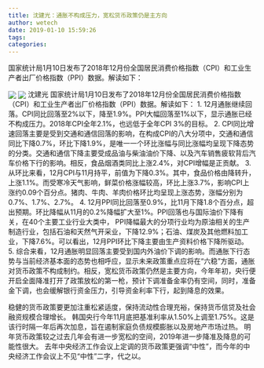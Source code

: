 ```yaml
---
title: 沈建光：通胀不构成压力，宽松货币政策仍是主方向
author: wetech
date: 2019-01-10 15:59:26
tags: 
categories: 
---
```

国家统计局1月10日发布了2018年12月份全国居民消费价格指数（CPI）和工业生产者出厂价格指数（PPI）数据。解读如下：
<!-- more -->
<img align="center" border="0" src="https://imgcdn.yicai.com/uppics/images/2019/01/4dca9b6b3e7e6dfbb9ea244093aee928.jpg" />
<img align="center" border="0" src="https://imgcdn.yicai.com/uppics/images/2019/01/51c46febe93c85770b7a16f1f70cbdfe.jpg" />
沈建光
国家统计局1月10日发布了2018年12月份全国居民消费价格指数（CPI）和工业生产者出厂价格指数（PPI）数据。解读如下：
1. 12月通胀继续回落。CPI同比回落至2%以下，降至1.9%。PPI大幅回落至1%以下，显示通胀已经不构成压力。2018年CPI全年2.1%，也远低于全年CPI 3%的目标。
2. CPI同比增速回落主要是受到交通和通信回落的影响，在构成CPI的八大分项中，交通和通信同比下降0.7%，环比下降1.9%，是唯一一个环比涨幅与同比涨幅均呈现下降态势的分类。交通和通信下降主要受成品油与柴油油价下降、以及汽车销售疲软背后汽车价格下行的影响。相反，食品烟酒类同比上涨2.4%，对CPI增幅是正贡献。
3.从环比来看，12月CPI与11月持平，前值为下降0.3%。其中，食品价格由降转升，上涨1.1%。而受寒冷天气影响，鲜菜价格涨幅较高，环比上涨3.7%，影响CPI上涨约0.09个百分点。猪肉、牛肉、羊肉价格环比均呈现上涨态势，涨幅分别为0.7%、1.7%、2.7%。
4. 12月PPI同比回落至0.9%，比11月下降1.8个百分点，超出预期。环比降幅从11月的0.2%降幅扩大至1%。PPI回落也与国际油价下降有关，在40个主要工业行业大类中， PPI降幅最大的分项行业均为原油相关的生产制造行业，包括石油和天然气开采业，下降12.9%；石油、煤炭及其他燃料加工业，下降7.6%。可以看出，12月PPI环比下降主要由生产资料价格下降所驱动。
5. 综合来看，12月通胀明显回落主要受到国内外油价下调的影响。而通胀下行态势与当前经济基本面的态势也相呼应，显示未来政策重点应将在“六稳”方面，通胀对货币政策不构成制约。相反，宽松货币政策仍然是主要方向，今年年初，央行便开启全面降准打开了政策放松的第一枪，预计下调准备金率仍有空间，同时，准备金下调，也会缓解银行资金压力，引导资金利率下行，起到降息的效果。
 
 
稳健的货币政策要更加注重松紧适度，保持流动性合理充裕，保持货币信贷及社会融资规模合理增长。
韩国央行今年11月底把基准利率从1.50%上调至1.75%。这是该行时隔一年后再次加息，旨在遏制家庭负债规模膨胀以及房地产市场过热。
明年货币政策较之过去几年会有进一步宽松的空间，2019年进一步降准及降息的可能性很大。
去年中央经济工作会议上定调的货币政策更强调“中性”，而今年的中央经济工作会议上不见“中性”二字，代之以。
